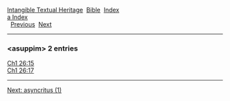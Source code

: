 [Intangible Textual Heritage](../../index)  [Bible](../index) 
[Index](index)   
[a Index](_a_)  
  [Previous](c00852)  [Next](c00854) 

------------------------------------------------------------------------

### &lt;asuppim&gt; 2 entries

[Ch1 26:15](../kjv/ch1026.htm#015)  
[Ch1 26:17](../kjv/ch1026.htm#017)  

------------------------------------------------------------------------

[Next: asyncritus (1)](c00854)
